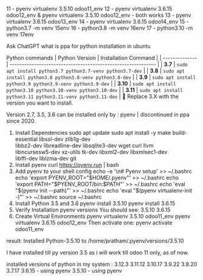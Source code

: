 11 - pyenv virtualenv 3.5.10 odoo11_env
12 - pyenv virtualenv 3.6.15 odoo12_env  &  pyenv virtualenv 3.5.10 odoo12_env - both works
13 - pyenv virtualenv 3.6.15 odoo13_env
14 - pyenv virtualenv 3.6.15 odoo14_env
15 - python3.7 -m venv 15env
16 - python3.8 -m venv 16env
17 - python3.10 -m venv 17env


Ask ChatGPT what is ppa for python installation in ubuntu

Python commands 
| Python Version | Installation Command                                         |
| -------------- | ------------------------------------------------------------ |
| **3.7**        | `sudo apt install python3.7 python3.7-venv python3.7-dev`    |
| **3.8**        | `sudo apt install python3.8 python3.8-venv python3.8-dev`    |
| **3.9**        | `sudo apt install python3.9 python3.9-venv python3.9-dev`    |
| **3.10**       | `sudo apt install python3.10 python3.10-venv python3.10-dev` |
| **3.11**       | `sudo apt install python3.11 python3.11-venv python3.11-dev` |
🔁 Replace 3.X with the version you want to install.


Version 2.7, 3.5, 3.6 can be installed only by : pyenv  | discontinued in ppa since 2020.
1. Install Dependencies
sudo apt update
sudo apt install -y make build-essential libssl-dev zlib1g-dev \
libbz2-dev libreadline-dev libsqlite3-dev wget curl llvm \
libncursesw5-dev xz-utils tk-dev libxml2-dev libxmlsec1-dev \
libffi-dev liblzma-dev git
2. Install pyenv
curl https://pyenv.run | bash
3. Add pyenv to your shell config
echo -e '\n# Pyenv setup' >> ~/.bashrc
echo 'export PYENV_ROOT="$HOME/.pyenv"' >> ~/.bashrc
echo 'export PATH="$PYENV_ROOT/bin:$PATH"' >> ~/.bashrc
echo 'eval "$(pyenv init --path)"' >> ~/.bashrc
echo 'eval "$(pyenv virtualenv-init -)"' >> ~/.bashrc
source ~/.bashrc
4. Install Python 3.5 and 3.6
pyenv install 3.5.10
pyenv install 3.6.15
5. Verify Installation
pyenv versions
    You should see:
      3.5.10
      3.6.15
6. Create Virtual Environments
pyenv virtualenv 3.5.10 odoo11_env
pyenv virtualenv 3.6.15 odoo12_env
    Then activate one:
    pyenv activate odoo11_env

result:
Installed Python-3.5.10 to /home/pratham/.pyenv/versions/3.5.10


I have installed till py version 3.5 as i will work till odoo 11 only, as of now.



installed versions of python in my system :
3.12.3
3.11.12
3.10.17
3.9.22
3.8.20
3.7.17
3.6.15 - using pyenv
3.5.10 - using pyenv
